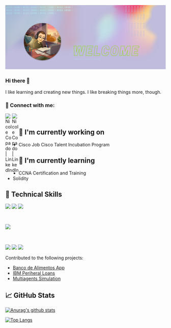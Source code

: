 <!-- ### Hi there 👋 -->

<p align="center">
    <img src="img/banner.png" alt="my-banner">
</p>

### Hi there 👋

I like learning and creating new things. I like breaking things more, though.

### 🤝 Connect with me:
<a href="https://www.linkedin.com/in/nicole-copado-0b065822b/"><img align="left" src="https://raw.githubusercontent.com/yushi1007/yushi1007/main/images/linkedin.svg" alt="Nicole Copado | LinkedIn" width="21px"/></a>
<a href="https://www.instagram.com/jess.cops/"><img align="left" src="https://raw.githubusercontent.com/yushi1007/yushi1007/main/images/instagram.svg" alt="Nicole Copado | LinkedIn" width="21px"/></a>

</br>

## 🔭 I'm currently working on

- Cisco Job Cisco Talent Incubation Program

## 🌱 I'm currently learning

- CCNA Certification and Training
- Solidity

## 💼 Technical Skills

![](https://img.shields.io/badge/Code-JavaScript-informational?style=flat&logo=JavaScript&color=F7DF1E)
![](https://img.shields.io/badge/Code-HTML5-informational?style=flat&logo=HTML5&color=E34F26)
![](https://camo.githubusercontent.com/f78b84e80f28a945b81e338d032a0968e706e8b0db259385f3ecf14ca0bb6295/68747470733a2f2f696d672e736869656c64732e696f2f62616467652f436f64652d507974686f6e2d696e666f726d6174696f6e616c3f7374796c653d666c6174266c6f676f3d507974686f6e26636f6c6f723d303033423537)

</br>

![](https://img.shields.io/badge/Style-CSS3-informational?style=flat&logo=CSS3&color=1572B6)


</br>

![](https://img.shields.io/badge/Tools-NPM-informational?style=flat&logo=NPM&color=CB3837)
![](https://img.shields.io/badge/Tools-Git-informational?style=flat&logo=Git&color=F05032)
![](https://img.shields.io/badge/Tools-GitHub-informational?style=flat&logo=GitHub&color=181717)

Contributed to the following projects:
<ul>
    <li><a href="https://github.com/RafaGomezGlez/BancoDeAlimentos">Banco de Alimentos App</a></li>
    <li><a href="https://github.com/Razonde/ibm-users">IBM Periheral Loans</a></li>
    <li><a href="https://github.com/nicolecopado/Multiagentes">Multiagents Simulation</a></li>
</ul>

## 📈 GitHub Stats 

[![Anurag's github stats](https://github-readme-stats.vercel.app/api?username=nicolecopado&theme=dracula)](https://github.com/nicolecopado)

[![Top Langs](https://github-readme-stats.vercel.app/api/top-langs/?username=nicolecopado&layout=compact&theme=radical)](https://github.com/nicolecopado)
